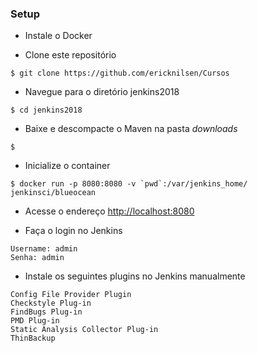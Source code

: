 
### Setup

* Instale o Docker

* Clone este repositório
```
$ git clone https://github.com/ericknilsen/Cursos
```

* Navegue para o diretório jenkins2018
```
$ cd jenkins2018
```

* Baixe e descompacte o Maven na pasta _downloads_

```
$
```

* Inicialize o container

```
$ docker run -p 8080:8080 -v `pwd`:/var/jenkins_home/ jenkinsci/blueocean
```

* Acesse o endereço [http://localhost:8080](http://localhost:8080)

* Faça o login no Jenkins
```
Username: admin
Senha: admin
```

* Instale os seguintes plugins no Jenkins manualmente
```
Config File Provider Plugin
Checkstyle Plug-in
FindBugs Plug-in
PMD Plug-in
Static Analysis Collector Plug-in
ThinBackup
```
